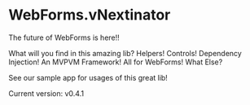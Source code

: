 # WebForms.vNextinator
The future of WebForms is here!!

What will you find in this amazing lib? Helpers! Controls! Dependency Injection! An MVPVM Framework! All for WebForms! What Else?

See our sample app for usages of this great lib!

Current version: v0.4.1
